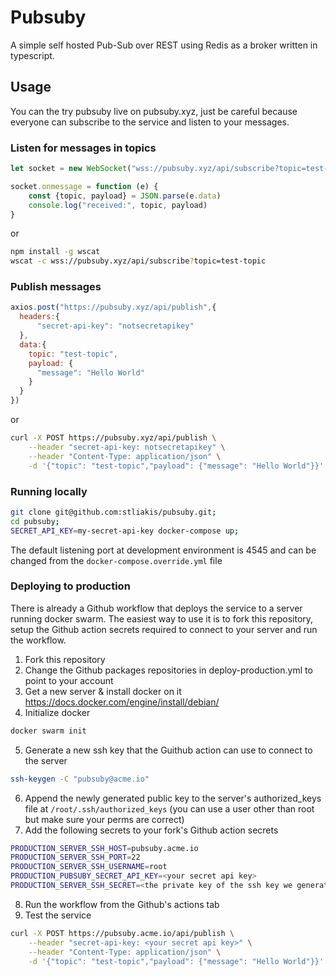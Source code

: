 # Pubsuby 

A simple self hosted Pub-Sub over REST using Redis as a broker written in typescript. 

## Usage

You can the try pubsuby live on pubsuby.xyz, just be careful because everyone can subscribe to
the service and listen to your messages.

### Listen for messages in topics
```javascript
let socket = new WebSocket("wss://pubsuby.xyz/api/subscribe?topic=test-topic");

socket.onmessage = function (e) {
    const {topic, payload} = JSON.parse(e.data)
    console.log("received:", topic, payload)
}
```

or

```bash
npm install -g wscat
wscat -c wss://pubsuby.xyz/api/subscribe?topic=test-topic
```


### Publish messages
```javascript
axios.post("https://pubsuby.xyz/api/publish",{
  headers:{
      "secret-api-key": "notsecretapikey"
  },
  data:{
    topic: "test-topic",
    payload: {
      "message": "Hello World"
    }
  }
})
```

or

```bash
curl -X POST https://pubsuby.xyz/api/publish \
	--header "secret-api-key: notsecretapikey" \
	--header "Content-Type: application/json" \
	-d '{"topic": "test-topic","payload": {"message": "Hello World"}}'
```

### Running locally

```bash
git clone git@github.com:stliakis/pubsuby.git;
cd pubsuby;
SECRET_API_KEY=my-secret-api-key docker-compose up;
```

The default listening port at development environment is 4545 and can be changed from
the `docker-compose.override.yml` file


### Deploying to production

There is already a Github workflow that deploys the service to a server running docker swarm. 
The easiest way to use it is to fork this repository, setup the Github action secrets required to connect to 
your server and run the workflow.

1. Fork this repository
2. Change the Github packages repositories in deploy-production.yml to point to your account
3. Get a new server & install docker on it https://docs.docker.com/engine/install/debian/
4. Initialize docker
```bash
docker swarm init
```
5. Generate a new ssh key that the Guithub action can use to connect to the server
```bash
ssh-keygen -C "pubsuby@acme.io" 
```
6. Append the newly generated public key to the server's authorized_keys file at ```/root/.ssh/authorized_keys``` (you can use a user other than root but make sure your perms are correct)
7. Add the following secrets to your fork's Github action secrets
```bash
PRODUCTION_SERVER_SSH_HOST=pubsuby.acme.io
PRODUCTION_SERVER_SSH_PORT=22
PRODUCTION_SERVER_SSH_USERNAME=root
PRODUCTION_PUBSUBY_SECRET_API_KEY=<your secret api key>
PRODUCTION_SERVER_SSH_SECRET=<the private key of the ssh key we generated above>
```
8. Run the workflow from the Github's actions tab
9. Test the service
```bash
curl -X POST https://pubsuby.acme.io/api/publish \
	--header "secret-api-key: <your secret api key>" \
	--header "Content-Type: application/json" \
	-d '{"topic": "test-topic","payload": {"message": "Hello World"}}' 
```

